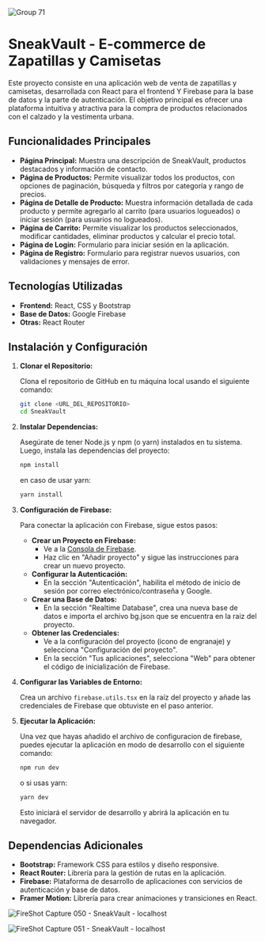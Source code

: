 
![Group 71](https://github.com/user-attachments/assets/21a5697a-bf87-4496-9797-3f17fff6aa01)


# SneakVault - E-commerce de Zapatillas y Camisetas

Este proyecto consiste en una aplicación web de venta de zapatillas y camisetas, desarrollada con React para el frontend Y Firebase para la base de datos y la parte de autenticación. El objetivo principal es ofrecer una plataforma intuitiva y atractiva para la compra de productos relacionados con el calzado y la vestimenta urbana.

## Funcionalidades Principales

- **Página Principal:** Muestra una descripción de SneakVault, productos destacados y información de contacto.
- **Página de Productos:** Permite visualizar todos los productos, con opciones de paginación, búsqueda y filtros por categoría y rango de precios.
- **Página de Detalle de Producto:** Muestra información detallada de cada producto y permite agregarlo al carrito (para usuarios logueados) o iniciar sesión (para usuarios no logueados).
- **Página de Carrito:** Permite visualizar los productos seleccionados, modificar cantidades, eliminar productos y calcular el precio total.
- **Página de Login:** Formulario para iniciar sesión en la aplicación.
- **Página de Registro:** Formulario para registrar nuevos usuarios, con validaciones y mensajes de error.

## Tecnologías Utilizadas

- **Frontend:** React, CSS y Bootstrap
- **Base de Datos:** Google Firebase
- **Otras:** React Router

## Instalación y Configuración


1.  **Clonar el Repositorio:**

    Clona el repositorio de GitHub en tu máquina local usando el siguiente comando:

    ```bash
    git clone <URL_DEL_REPOSITORIO>
    cd SneakVault
    ```

2.  **Instalar Dependencias:**

    Asegúrate de tener Node.js y npm (o yarn) instalados en tu sistema. Luego, instala las dependencias del proyecto:

    ```bash
    npm install
    ```

    en caso de usar yarn:

    ```bash
    yarn install
    ```

3.  **Configuración de Firebase:**

    Para conectar la aplicación con Firebase, sigue estos pasos:

    *   **Crear un Proyecto en Firebase:**
        *   Ve a la [Consola de Firebase](https://console.firebase.google.com/).
        *   Haz clic en "Añadir proyecto" y sigue las instrucciones para crear un nuevo proyecto.
    *   **Configurar la Autenticación:**
        *   En la sección "Autenticación", habilita el método de inicio de sesión por correo electrónico/contraseña y Google.
    *   **Crear una Base de Datos:**
        *   En la sección "Realtime Database", crea una nueva base de datos e importa el archivo bg.json que se encuentra en la raiz del proyecto.
    *   **Obtener las Credenciales:**
        *   Ve a la configuración del proyecto (icono de engranaje) y selecciona "Configuración del proyecto".
        *   En la sección "Tus aplicaciones", selecciona "Web" para obtener el código de inicialización de Firebase.

4.  **Configurar las Variables de Entorno:**

    Crea un archivo `firebase.utils.tsx` en la raíz del proyecto y añade las credenciales de Firebase que obtuviste en el paso anterior.

5.  **Ejecutar la Aplicación:**

    Una vez que hayas añadido el archivo de configuracion de firebase, puedes ejecutar la aplicación en modo de desarrollo con el siguiente comando:

    ```bash
    npm run dev
    ```

    o si usas yarn:

    ```bash
    yarn dev
    ```

    Esto iniciará el servidor de desarrollo y abrirá la aplicación en tu navegador.

## Dependencias Adicionales

*   **Bootstrap:** Framework CSS para estilos y diseño responsive.
*   **React Router:** Librería para la gestión de rutas en la aplicación.
*   **Firebase:** Plataforma de desarrollo de aplicaciones con servicios de autenticación y base de datos.
*   **Framer Motion:** Librería para crear animaciones y transiciones en React.

![FireShot Capture 050 - SneakVault - localhost](https://github.com/user-attachments/assets/edf41732-55fe-456d-b252-bd9511f3af8f)

![FireShot Capture 051 - SneakVault - localhost](https://github.com/user-attachments/assets/27ae6f2e-ad19-469d-b319-b8b175c80c1d)
